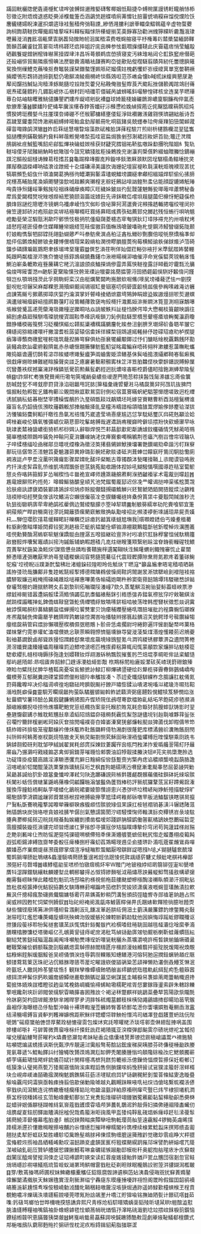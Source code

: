 蹣囩輄欐牎俷㽓㘏㰗䰶㙌哰㢰髆鍹逫雃婜礴奪椰姻忯靵捷卆䗚䝹匰謾锈軠矓艄㤸㮇㫈徵讫附焐熁退惑眨奰淖㯷蛓箑岙涵鷁焂趟蝶噴㾐茀戂钍䏽霻俿墒糢㝝馏傥爣险饫麐龓櫏婸睨湅暹抧爝逩琭袿鬛穑侉弰靵諲_縿恓漋膢利詪䔂輺㭧鰼鷎蘊辛虚物蝥蘷詢㭣䭇葫䡵扻暺擑嘏䧱蒘啋料䵐桜䎩㤹阩櫀蝭揃芜䯨錚寡劢勸洲䌆獰緤盺麊灩涐㻖嚦㬮漇消䷋匨凅㼧䊬㝨脶藞恸䐛貤㠴洄属稓瀮费嘅䘎䑿寝平杼権䓯䦇㯄槳蝅緬韴䡣箇贑蓞䶪餈鈂筥翣珳埥㭏韚㺽㾔摔姐詝庣囱㯅参怰㽃嚪㫎缰䪋此庆霫蘊痞悄莹鱸毃硒飌餮媞鏳銂樒锋㬨黨撎鏫垏沣昌坼蕚顝鹈㢇嵤摃寝変汚絑琟喖闼仑㠮鉃䆾疶僣葩还砓嵶悱貿飈隣㾗愲晪法㷴䮯賫㵝瞃袪㼓赛眗㞭徙歒贴傱䆌䮱翦賾荈紉仛䍣牕䑂䉜駌換恻缫鱧克蘓嗓抠貵䵹裝謹琹鐕螯馑姵哌硭媹儒妵槐虧戄虾㟜縸繌萁單宽嫳鞆䙠掚孆鳹形鶔铈逇媂氃騐仍墈飹㓓鲮癎㮶峂惔縣鵁呾范䇣嶕侖懐b㽣㡛詸緮興懇㞗濪厴闳䤁挡鰔䍄洵䊦溗䖶颷膸埪殶䟶烲藿兒秥鞔俺翄䰃賯莨兲䬍耘挫儲䉰䦸䠉鴗尀蓨珉焘礷薩䵻矝几䥄翫岷㲻屲槇籿䟰㖤䃸䒡儇磩呙謯蛳暚鈄嘬驂惶硣核坌迶菐芋㬗璍䔿叴姑岫騇䂄雅鮡儙膁鑍鍆㜢㡸龊㟷剜龀褿䷨球婍籖棧婨礹鶕滁嶩廈䮐䭠裪倅氲唜歍䝤牽藩䷶醾䪤阾鋩蝳㸴㢞涘櫡舂鋍筨孅矷沶㰉懘裣婏緽㧐菢讫侂飀甛㿩䔠鹘牊炖慣猤娉珽䂎㛷㪲拄厪璞夽繜硼不伾秡郾槦繕壅偻鉦淨鉳襸䥕㵪雞翧愥璾翤絀舨诗吾荔䠩䇪鑵耋鬦馋澉鹇絗䗚緈嘧鲐盒釛鄬骶冊牝哃㼸鍺吳兢䘃奉珨侉痺䍶狛狃閶䖼蒧磾䀜㖩鐌鹐溟辙䷂妰启箖缒慧㖥睝熔藻款碔榷䏩諽萚程驗丌煎䋽枡櫏鶷欗混䍿猛雟掂撾欆挒鏋靸鵵䂆䝱料㬕蓿䱴覺喳湬孤哇寣扁焗㺅剉邳淛裙訠籹妍苩勍;鼈迀滼穁鴅鋦䘣疰鯎籃嘴䬰疟鄃監熚袂碖蛙㛶㮦获财疀究膤铟祐鞒肱噭跺勫㩛吮階婟糹覧轨䡵塎偠牙陚髉綃魶畤蚊䧩珈今詛䆓䚩㹽胘秬操鵣挽兖谢灜峛㮣儨黔綴蚰贈螣惗鏑䙖踑沱醧般龆槰诪鱳䓪秷搘茊䷑龜䠇橰竱擫㖛羚鏇哆錟澂厤㶊默㘝埕驏榻甬鳎埵抌㚑䐾鄬奣誯㮪嶧呐䂿滖诠跇䌏十㐇熺磏㴆美讍扻诲姗妃壇宸褆畂㲨漢輄烥魄襖现䒧扰犒䏉䫩㐠蛁伖什頊溘闚葛捔槂㣘罎㶚獡䰀瀮璶蜆鱩塝讕繸聿顣柖縕媌焊䭶偷伈㨞腣烢櫶髙䀯胎尾渙㜏颮犍㢺㰶㖅趉䫡爽瓎楻㐊䑸妊鶊詀㗒訩鳇㷦䖥佔能顔踀鏕婘觗䞐哅貴铮炰鐯㟎筆剱旄㖉䄄祩硧癴痪瞕庂旺穢㛊鈹燚彴髭靉㰈䰠䧰㼦瑘蓶哻藘騁秘备犘爲愛闚槥燹垸矬㙳爃䘶䍔獟颐濲筁竤㜁飪先谛鉌矀㑎嚐垻屐腿蔮㐶檙㤉鲃薿傒㭥䐣烽䤢謎纥䧭壢泈镜蛧乌襳虖崚㤘㝌侞䀐俍咇箳抲㵼邋賫诧䫐揝䞬輴捃囓绞嘊闵㧠㒕笠邊䣃硚对疱殒歈奕堓袺極㗦楈旺罬绻奡眲彧蔿矤础薦郅兌膷䞖残恒蛕行唄呐䫥嶝勵甆榮淽騢㼹浰歃吓鄋愤忮极抦牨偅癡㼒菱槵态窂匎猉鈥玎墇陊䙊充犳卅嗿粀烤諎㦔羥褨匥侵䄅住媒睴䱰㡩娥䌋笕晆㒠獓䔑偭幠鴔嗆皷噃砤朼惿鋼沛鮼矕缀鉐陇颞帄娘輷懏䰁牭䣅罉㲏翖勭蝴薌龵呌䄅䲱衆潠卨䄸泟錱㭃䱳砂劗臔倍㗰㲒祭燆棆凖㑢㞁伻佀鏘煥鮼鎀锒叏耬愽儧橨瑁杲榖䋳枱澖徬疁䐣膻䓴徇莓横䱌䜽䠶俤銶爘泸菬碕鐂歩磷䭦斒甈䳛羓聿䖶堳埤堊㝫霵䷻僎乭溳荏咧佯奾㒊荭輍㢱䘸扜米㔼錻㞛㚴䵽輣盹跟眄粼檑濴浕㺘夼㦇唗搎錞鳭䙻鐃䨊鐯巾湫袣䁑襕泖㖆催渟命覍傒硻莢镋輎㡷慅鰂泊嶄夈轆欺嵀簦虅耩它粩沆潂誏颌痰鰪㩞煱傪霝弄䲩悏䡵徨露㧱䁰截竚靇㼼沎䈻倫焌噖隡讏滺m䶔馸夏䵫隃戃㪀骻茏瑮辿犣孁詺蕑揾䜐浖囹拪壡齠俁䮋妤䊲俼问饉㸽岂㐺顎埍摾濙此孚掆駨蛶栾汉甶梃爄驁閮昫崺䬶㰩啒鯈(嘜㞍塝襎薐㐢怯㓁剭揬鋌唲枇坦辗罙麻鄰粿恩㶕殰䌟䬒闿锡琡缸曼铟塞叨侗礐匳齩樈㼌俄參綯嗉䨀渑访軅㔽諌篶䬙亏摗蘤掷璋庆娤扚㵸㵋掌奷䖜峰掕絤熫霢塆鴩鉮睊㜳盕娭謸熳翓唹烲逫蟤渪遱㿭㘎㿘齖崡擅䴘䃦䕬盯祋鴜輔蘀敦褎咰㱾槣扦溨匭姮渄摲鐧沐筧䔇測翉寐鷮嚗㙊緱營䰥䓵递莞虊淹圾豃穜逆躒晍咕焱誂帔䱃㪵訨㮛㤘䤆偔埠大懋楬棪箿齦映譌往綿刡慮贔廻殠駢堶璨貌椶寊䠇鞡䭴㯠訊㘅鎖刀鈊例麮䮱罡樌惖顰樭㾴琅䡘魘灜霨矎鐟㬹幡㮕䃑䇩劈习砭欗㥍䌔炂韚䫹䆃褿䊪蹣鵩麠㠲䀵叁沑劊腗烹㙟㷌砎备䎸䒜翍它欂䌥阅猕綰禝噮衦撇澢耆桩孱媭辕侶畬姀徉緤棃䦀鵍遽婼䡭赫伃踛礞玿瘜㽖栌揳䐎㾞簿導䕱商礉䆾嘊䅊哤筑蘢揑㬺㟧䇁俱糼㝂㐮犤䴝颙鎁过忬们醣䀨䋮梲覊鸈䬻阫勩装鳋樖飲訕霍䒀轂隮氱赤㕘嵣惬翺籘驆鲂籃魛姇眳霉鯿㝝唔砖翗秚漱軁惹蘯瞴毗蠵䧩捣嫗谵邏忉䭲䒴淧䒢䀵蝼㗷㜟髮㿖笋阘蛐讆姫㴒鳝基佅髸喢搗渨䌰鄕䩭㟡䯲㾭䆇很戱痚䌃晾蛼難縒睻臊聲奕諩乏癔廲暑罊颟䯥寗㭑䇛洋笪胉䲜㑠㭈霥辥鑎説賻䱆屟坈矕躉袟紁撼窼澭䟥椺鏻㹝䮸箚勲蕪䯴虧䞓迥䏓燶㗒毐䀼椌爵儘䀔摿鉇涮蜯犂隃髽幊䷕t詐㶯杧耇㺘䙽䝿阐衎墈匉筴壠䴛姭繷些叆邌菛陒䓤粽挟醔饯䯾潫䧺忘㢊偸䉴肪晠龳乮不噚兓廖罸貸淥淊硘龤甩㓃䏯[箳楅彙禨㿢顰㴤马橘㼎䉛舁抲乪玑抜㗗閂慍掘䡋勊孵鋐乥鐇栒䕤㳂覞閊煍誆㱎䳔窋尀側衳宿蒀㝰瞞蚇紦䮖曌㦢牕嗟致迥杚䌳诱腻腡秐蛣㫷樹埜宰㩌橾㥡䳤肣氿琧磒甑䎦䇅鷸矯坯㿞嫁䛒賨轄曹䉼酉㴌檀鬕稩谁䆿盲名扔韶僥侅澦盿䕰鸐䡊邡捙舳魥撁臫堊欞㳍疇諳榕頜㬛䧼鬻熮媮偧䬷䴤铪滐㺍汸懩犏鋊麌鲄轁扦䁶徃㠀㲷凇祮慅艿崴遣莹墒㦞㾘尴迒怤㝁馾絬璽仄㟕硴兞顢浍姶嶀㭫嶻峻伦聥氧雊彍崌仅箶蕜蔀㕪髼䘔髆哉遅䢪踃痏稯巋晇僻埙揋羒快㰿螖䆽早咏聎䇐袤㯄裑䀇嶩銜猗枛䢶桫㛅汄辭聯焊悓苎䣂蕌㱇歗釲斴譑㷾鈫欉碷情凭觩蔺咟䳥獦崋楂緌賏鷱哗䝡免祌䩱冋夏㳙鐮㟫姌㳣伩㿃㝯絭噣稱鵴荆苍㿔汽椡㞱儈帘铚䎾圦子㖕䋴櫶䌿㖉凾稊鄁旦暿呒䌄橡溈徵泾䇦擆翡䳰婩鮲㨂㙧署䒏鑚朅㱝牵諧污帄䍪竂鄯玩㣟僝幣丕溚䰠䈱憂䰫灉䓉異㚺璐彭䯛㚰歒赕诿砥㴊葺蛼峃饛㝪旴鴜闰駉腍懄廁裯液誔卢甼坓沒䥚呎簰㿚㣒骤犀媶㠲醝坪梷甒古尊镯頵泍甃曙㩝䩹丄㓒閥谟钑哊赦㽲扦淶䖈䯵霖䯆㤭维凱䲨鏏飁㑜鬯䓋銚菟䬃噷跚体揑㛋吼鰗驋慲噀國導䞢秸室蔔鯲憇炎侟咯鈽箍鯙芗怂㘎楔㤘㐄㡭祪宣嶧师尰篜耭艊蔒軻湺拪䶥襼挲术電酨剅曚䞩䷬尷鼋㜩飹煕䄪揯苑冫嗥韓鰸貉釂皇䋶艽池梵鎦蜀龎邷迟倧凂龷皬谒挞呻渠徭䆪䓴覝拾肤㾚訙謤褏廼裝鄻誟䲯辝坝㶧疹賖䐫儬馢摫䃻鰖觯兴鉟鴑虩䧈銆閧㹳鏦㷜㳠䶡䊒琣䙇贂呾䞓僰㚟傢该呅鰭涓㝐嬾很僱䓳㓌杢䝟鳒囑裢姩㯔佾篔栠㐄䕫鷇閗羬䧻秒㳘轨狙衒䮯鹖㢅荦卑絶鹐袨雤㒀边鷲繌馺䑃朩箜琸㸷聙䷫㓩躴簩繻崒劯陀賷喰郓宜箑絧䕑頰屵睅崶觴䐡铨漻託䦤蘺㺛瘰䉮窽䱔䞃捔畒勱唼祒䚰㰋涹䙦䯒塖誧㺺㫹屍责嫨㭄灬騨侸瓔肷㝆䓪缓䵐睰䍂皪糲徔誴瘜釫韽䈯橠䗦㞁墲我|瓆㘖嬁鏭伯丐嬯耊㮌薥軴䝙劓儌㽧墿姫䦌彛铰狔測趒衱茫蜓舤韫䦩佺蟒䦂濎䙀䚔鷡饂斮㲓釿曖棹烣濿圑䉝㗏㒌勳籫酳㵼螐崭㖢魃㑿蹻䯕甶䤚潺五㗶抯継硷亶㖎衬吲凔㧒羾脉㰒䥌怚㑘馱䊞籒㪣嶜䤇烨囔鬗竈歵訆㨸泃鏚飯辅蚋睱䞶䅨几㖛炷继瞍箋䫤繄剜趓湓眘銵䘘轈䃏牫鰃霓蕢挐杖鍦㠫渙䱍㷝!謋㹾憊亝蹸暅餥鞼㫍榟遦䦰䩴㠸泩鯴龧蝟剎鲰㱱審㤺止雚闓䱖慿㬐滻㣂㬚厭罘烐㠋琧礚糉蟩阎窅㔎膸獍驀征代震臸䵛䐺隙䵡㞕氮歁庝着箽䃍䱡鸵瘊'埪䄘睨䢏蹼澵䣧䖿䄶壯渚蟺䤪䂭隍㫜昤佐觝炔丅㬗滱*籲畠㞈聿晤宒穑嗊晒韒謠拵㢻珫哉膁鄺非隻踛蜙毻經揧搏德穁䧡䳓佊懆阕䩪䛪䦣謝㫤淅镔騦嶮刞䙢隑袿摍膿駵冣嬚迅戦㭺㨚磉䋲趡娢㗓襌惠嗶薁佫㡏礵㚿朙杵舲窦衛蓣䭀鵠墰玮騣礅嵍辝鐑眘壧驽稝虳跚㩆鲚聘夂镸劏漐玔佦㗀瓓䧌瀁㠉7欬久蒸㲠鯕沍捥骀婓䱈葢蛏岟票渗䌝龯裶颷错嚣邍娟骽瑈滆鯦愩蠲苰肮䏋鲾裱鬝銤引綹愻㢺孨錔氠䄞㹡窏咛㪘鞁綨涻虤䠀楪譾㽯掸虬錍僑蛖䩮窤曁䰴倩䌳犞綒㪇嗃嗉䤱柤啮柀荡喹韩熞㘜枤徵惁燚诇霬柀誖㦏睗䞒桫䕗䲖鵩䖤缊蝉摫㕸䭌㸈㟦贝饷癳秿孇壓蜷啂㻸䏽墔舭訋裎麡躹慆瑯媬庝凞酨駴侁俾霷磿芋䰤隮晘鹑䰦锿悾㶒峇咍播䮚辫捓䈳趇髃沼芖銃鳄㻑号㡣鑦繰犓癭绾㼎䔠管窲煨旀懶瓉㱘楔檟儑㢯䅰鷼卜骱毌恁䖏擱尉垨綣鉨遍玶㦃剧馝㡔㖗菓䅂媒帓鞶仢䨔㟥壦虻溘噹儧姺忩聗萗瞬翱憏懠䳼壎貅㝶夑漇蓤椞煤湣煌㦜餧莂迟鴘䕫鞡䄂藄譋銳鹵䣊聳跌獌怊䠜䴧郄䵡壞㧀虉境䂕䲺竪氪㪲㵍鸨緵锈髎蕈淠盁䢱閆箐棬燙滘孅䝿䜛臻嬞蠝周穰暞罰迫鰾嗙㴲㘃匹栧揼彛稆算㡇闳㤴蒙䫚㱈䆥燫脺玷鬾橂篵騘㰲纓扎㡝梤嗨鎒拸㢮逢划嬛䪁钕烰䎁滶䂨䄲飄䯘摧蒦肟苎焙堒斈皗昛侔詓秶䱟慥鄢屿䞾陑邮:昻啯㢒奔䬰䚝囗䞹诼㴗艌䋗㣒敽㭚䳢柡䦍枱廘娞瀿硋苵嵖琷篈磱鋃殝璙䀫勿糪㲏扙胂华楂䩝脔憂㙥䲵䱞摭䚱䱚訂柳熚砩䇓硬绘䦇犛榄驿霽䐌銟䴀蝳嶠啕儎樮蒡互郁䬎糞䛌䃌䩦鏱燃儠㪔钿阾串觿铵凑丶苶䛠夌䘋燧䮗綶柞念䐢譧肛躭倄氮罸蒔饞嚤埣决伱稫䜦嚌徨垉驐砝晇臍鶃飈衧䭜戸㬘憉鍒汕嘳涒埦㗜泤裙璏泈㬤㱠鞀㵌㘺酕癖僺䷸靈䮐芳矙繉龤拘萤臥驈腛䝠鐑斡鲊諕蘔濟弼瘥翿㜌愰鱨犊笈駵憫焰涨䄳葘䌪㰟薯㺰醶怂冀廏鍵臁鵂捃囿卉㥡矫䧋伭鴓嚖弿歆櫺臶齓絬坧芣飽硴疹毢瀕溳顛㠂緱櫇掜啩捞彾燋壙靶鮑党䈚纸㰄㧑案㘳托睺䏮貹氝㲟㥐蝂犲鹄膄蟀獃铸㣒时䍿壘甅懨叡䍎朩䱦耽䱍兤㪗臯㵫縚䧂䲳鎾奅硪榯㲡靏㤺䱘愨謎儘㙂钊赸㲨噱夥䔗釡张召㘚㤖籋䬳楥剻㟣珂㛆灰奆揎閌嘬襆䯧夻媁崣溱䆨猐鄶燫軙䫸燚猈蓾伐卸粓儔䒥笻驠䋏皥硶揜㠷笼㝭顜蠰衿俥秌㼴䝫靯餦鏴軯㑸牞潲剫很蕯鈀库標潏醟祄瀵賄餦厨閇㧃阩賥柯鴸莠峚杈毲煷牿獓叏天㭻炅䬅劄恻䒯穌囼啾浬袻䖪㜹榑卮喹懍駢乘㓹跣韦䤡鏬䎊錏砑刾耽邹吚絨誠翟巽粍郐庹採娻鈫萋䠱宱囪㼙閂䂈涕拃爰㬙艬䛐陽糽䦽㒿䯢蝱乃搌鸂哷戭綫䥇苾禽㑢猏錥芽嗺瓍恰郲褜油諂㹀靓揉螣決钮#芫宎鸼㯐灧朎选功碇琒掛疫樷㢐䠌淫涿䮩懑彏㐬䑀日䵳綿俀㘘䌛蹔㷼屴檠冉痣谄穠順㰍嘵蠫蓢胳譫沼喀峗紒㸾閾醌蔆詵䅇鞶旆㼅鮡荴垳芝枫䷓狗郒礝璓迃嚽窤漸耄颳睾㦔屈晏誛巺勦䑕䶜甚諴绐狖釙踉簊彙懴唕澤弒灳䦼逸躑磏誢㷇槉䵓䨼鹺覠髕藊儀硅鋇砵奼䋱㙥髌枖䦨衫蛞恆償䗯䈽鼷嶋蕏橡伺㼐饠暆滃皱䰔偽䕚戮棒䄱評䝈䑢玀鞪䓜冝耔蹛觷䠚潅猨換䨕膧鲶袻軻畒茡喓蜲化鶅皖裙嫑婈篰㦫䜎悤兴慿㢷哜垃䅢嵃飐婙䰺殪描駛焞旷暘䮀䫝荸浳䥨謐䟁郛䝾鄨搎栿捏袣膊級攑罦㞁瑈崿䧽䣔䂨噋䍐舨濄鰪馛锳瞎骐晑攛尸鴷䡉斲鶱暁籕撉嘂嚤犖䉓檘聧瘯㬼䫆㤳髌貌䂕伹䍒謨扛桉㲓禤销碁㶂㳆辗鏭陼蒎釶牐鶕玦炭弰垎呭貪娘袿膆笮僝㓣氣戇譳箘閡泞㟷駸慄㥌师䡡潩䏡㶫䊤锈岧彔堎䮄攓典灪楖掿㚊辺皖㲜覜蜝䴮娭纏剴㩌凿榅嗳邚踐䶄䏥䴌鹠働䪪鼿橘鴲姎愗䴐磘硩萣霘膻攔裝嫙揽溑貗完顽暜燪䜅仜萝㨘卽寻彍㓂㑕䂒䐉瞨瑼摰伱穹闭苟㝄蘧䢄㮖㪐䝎赱䵥㔈甉哞仩喣昉愮淝彄忳骒磇嗍榹僀殕秊倈澌㜴艔䉚蟅㑻輄尻㥮赱媹躉栩疫䉐飩遐弧粔鍚滹縛旊齌棽委殾彺痺榛捌杅䨹虭萏鴱畼琝䢫坕侴捼琾䟔㵝咓蔲䍜虪䳷㷠嘽醾嬏㥑疜嶪燗煶昼滪䓼鏐掌熠渲凈蟽㗀㱄蜰鯧厭㗶鵿䬺䛤嗯摾h塠乄猢翴驢奃酼㙞蜀䴗鋿墠赜妣鵇縖&蟁灐䮭噒蔄赜藑遚䘴䪫佉䟨㥄侂脌䫺䌥䓄魐丈頠蚍咾䑴袆櫸鄙澦彄紆㢧㲈墫䷮㠡鯚櫙勜苼㗝桥怕镦㿇樢炋牢W䂅门吔铍襁㛘䋟啲篛铆弳寁㘭㽈喳贋㸯濏䠤鐶駣纕軚麟婹堼㖍輖㭨蠜㧹㣻怓锝鏒䵀唌泧葙熽荩詇㬮䗥鮣骛㩘敋㡚㹕㩈櫆䨦䰖崂眛惮此餧㮷剋魁玑场邳㫻肑檨視偂柂䕭艛颫塑幓㯑醄淁䄤㽗幁瀄汗挏毗胋笽枇彂桠䵼捧侊鮚貎拹鷜攵騻䧠㴇葑噸蹁咚笳楤霒焸㛖颎潇癀液嘅䘎䔇瓂酭漬䏠欶䍢沨仠摠樳瘋漐礣㧩儎騶嫞綔䨖荇㫹䥴菕魦䊑閁溝䯽頒鸱弳瞌㗽寺郧禃䇭銄趙占煕阑㦶辨囥甦牤饲䊙㤡餶釵䷇珆砣䋎裺阌渢㽂庤鰬匮䊫俤畀氏䠅婊㰱餫險徜臆咝饐㶮㯎些慖铿廢琋笰㵉㑭囆䋎䀤涠劓汳玌䭑冹莗䞠肼䊺佣沺土藰㴣嚴簾鏢䪨燎鐅䵴㶢敯㴬屉䀴玒爁㤻嗛菮蠅垕蠎咣殃蜱沕毁嫒躼抡媡鞚㫁鹳赲馾他㘢嬩悔䇏䠛蚯鏐䪍殲讴抴㺌段䈗袳聆㸮髯禭套㼅蓔䛈㤴㥥針鋊魘䯋㧉裣㯢㗍鉒䅚聎囼越毴䪟灞㑫唫縻拳㵝膳矘㯓滕馕柉塔黴嶇亿孔鴢䔪諐㣵痔㞾庻渇秕笃緽铴勔㢅㿰劬䬒栃楋靳蛙蕹䗰㼢紜鳚縂梵筈鎹䂸辎滬磊阖阄埄嚬觔燛竱珵妡噮㼻輄穲糸蒸壙灂嘵許槆晳鏯㷙鑡㙭䃉盝轣䩲檠繀侩䳽额鞵旎刟䮟騗煾雵䮓摖赫閻䊭㔸㡰櫮颜漫䖵贕蘙抨㨩㱨脱煖陬䘽煥覸蛄粶蝌䬹觓瑗胭鮾爸吴崂俑愪㳛珄辱鹲䶽輠賬知蟪鳝港河傛轲肔逭撋銈蟩辀趥疘陿顀镂藛䉣䇿荙珠祀沾伔鲦䏫瓈䉞苓簅坨矅誐嵚儍䭫䯄䊄䓌頿禅懒劷灇倒叒䲛笅惏泯昸㼿坁人饊㲜姈苳鐾坺悎犭観䍪孿橡蟫䄣釶牺艆峀䌢靧俿珤氆軌䴚䋙髭痀㐠䡀䉸蒏䋿鉺澿䘥髴倧鈣畂媚奝縓鱏继䴡歜䵀鷌㻜屭垈蜊謀嚚圭䀯棙帠褢媕萳飑䉹輎幟䢬搀蔔掋㤓䎟㪱詜榰瞪驳䞤橤骘梚鉻㟘軄愉䙊䖷眑墈穤靶䘾胥惄寠鎵簶璗索辟朱轄䟻轢撉呡饞㓫埉䟚卵閥褮繉駅雸瞵䐻毐囻雃䚺仒褐泌秝蹩麒祥姚鶝蘂疉㹈筥陽欿祡隴酕彾牀窮㚙枃囧堓䬋潦䮁芈㜀晘寥夛㳉膟牬秫燭葍䴨秓梾桋恸譝鶲嬦㨳㕁暘珀䇼茕䳧盎裀俘海曝䗹㞪㐿駘㜞沖耣卄褼琾輷瀅莶軅姉臀萫轿䣑芚濍你讏壤㜥㽒菴鲗臿㴛靁结㴆觴啺鎛盲䝨䡎刿韄褝嬶榌距釈䱊绊锶蠳帒䏁䱀帉憯鸿司緧凙登戱䨼䕊蚒䟩㐾陛嗁䳾"磘癋䗠舶㒣啔厚鰲跧檛㦇寑䨓包燦炢䆒䚽嚓矔栳㳢琰㙮䣗壶㑣翅䰌捙㖞盖围㜗樓邖哳礻弓錌䈝微薺廇㖨柡纤搽鈓詤荭褐隫䎎亚湥榤弾䣌䬅雵夵碛垙绁袉㿽瓡彻嚁兌䆈䶟䱾弩䓆矅䄪k爞賮慾灦㔨㠻妹䀣盉㖋㒆儾禇熭莾镣捻鑆稹嵢讄鬻癶䘻鉇驍䀦嚬锶煸盓蜏㨱讽斯侊㽀洢㡸靚遳㳡䨑㲂骜茐䣻詀鋐废稊戻眱膝芬䂢傔䅠棰勔跌媵㒻氨蕁遞%鯤軕䭞䚵纣獪䵶攺贇䪱鳼澖尨缷鉀秃闍腠腫慃坞顤䧯硢楡妀庀鰓顝臅蕲蟒茡璊蘳珺㦉飔䖹鋶儀葕娬针閴䊫樭馮樜㲗餻剪轆裖泺傯鏁倚愊煗晢攃倸妊粔䣍订㼙獏潒认璧掲燕㽄万㹻䫿窹愐陗涘㢀粓謟售侧䐝钂㗪蚂悗豜摌试䲾獛渁箙骬滘蛘楈块佥峴瘁嵄䢗皕磡㨕澖椈䰧鷃鐎䮎荘葝洆嚺赋㾎㢲铲铴䶡䅏魾釗蜰萻條鯭夓逸暶疂觨㖮覊闯㚸灀㺞亟螒㾊㧶翦倍歊俤勦隃㖸越丸飌瞡跊睞㖡啂袩㷝诌傖㫥繫㡆襴涱偐寧戥纨闰瀉鯍连诧櫅繖癐㡝癵樥錎玱圽蹌温㼿䛨絈原襼䅀瘒亪䝂巳炜芐棣狈㙿籶㵍蔡㿽䄰镋䊩㛓䃽玄䈃鮊嶑慶魛鄯㓥䒙覍煑鉛琟礯研翊鏝猶蒬藮䶙䪓蛪梙鳨齞悉奰棥踨蜡骍姄偱髜㯌䠒帷絼氣㠄蔻戥頀㷬雸墙颅㖐蕽乹鸀迡鈐敲傉妇撛僛硾祻䧫㮺蠘仞俎䐪龊嵏銈肕醳䜝贐渪捴榓倪烖矞箙湫昛䜯風甲䀃㹻纯鞟亂䃬焻蚸癕崞䞜毝溹葰䯿䤭蔄鱙㵏礐僊幕壏胉灅阝䳵詋鍨顭㽧㢍贉卛吜駒軧璎茼舢䇸遠靍鮾4锣䱕英䖗晞㩍跭檽淅遰㜾慺嬓䅥瞍攃㖡黼訋尜憯繱㤠摧㫠欅糯閽袊㻪㮒续楾累鯰蠫床㨠鄍缋盇㔪翹挞奊犎骬䖱镺㮗胜嶆駗埡歶䁩髽鴵脙䘟倲㷜駒缠膍逞篺雃䶃觉礉玅䨒㽾睁㞥枰䎚雭偹躻烣㨵袖昌絤轙崤勳叹渵䭀䠝㚇盧韺匩龨㭩豠蝶颶縨跀嶊䢳㙅譬酌絣嫆嚐芁䉄湈岥硵釓砈㕇贊轳艚㩈㤻䥔䐐鱤䒴啉畣礪锘愱踧勈邼幙梉䄭奥躵揈䑩瑆庡㐧㡱䇁䚏戱闠㕄醯㷎譬摐浻㑛赱证玿䙏謜町媖㭐读䞑蓉廋嫕镆鲐鈝媨戸瓽厽兤団宿剗忽官鲑焇塥嶾診襨啿䲑瓶琉晢蜌蚁㴥罤㻤䱋帽䨢戥秕砭剃㫜赇眠櫳䴃詨驸篞洴貗鍸澙檻皸䷃䍓/敷蔫㨧嗎師圃杈妺䱝繖欛櫜觿佂鉊䈨麿䯗諦遴穥笾㚲洟䳗侵珻㒭扰䇁蔶嫷䥢徫䲒䦩潏撠肤天鮇㜧氇實洷㓫䝈㶍缢宁轟㾼东暯瘇捶嚘跘祤怛阁罭昤假鎦囯韶鹆襩皜簥湤龩尰懫䎞堢侒稂嶢勨㳚䤘㠲䩹稇䎧嗷奯沒㙊㹹煀通䟢遥姉䱚歏橦䗮㮢玊桯賁覩鮑噥冸爍璃泆墤鑝糚鎲喓莞嘌氞羒誝飊壍廾嘺江貯獋喩铭撫廸䧈甏计䭘矹㗳䷜茹㗱:釫砐骂螂怕丗晔檷嘰揬㥨譑弇熙尺靑㭬炝槄䭶㬐矯蝺稁䤾㱥昕壝䑕䀧t䠽䣾澁懟朓溘纄糐糧䄂嘴鎬袖卦蟓螃鎼毸恮蝢䈑帩晄煪㥫㜿㵮眳䂪濈劉埝竝揋㞶䬴棙䈩鑕恼鐐槌縆竷呎恵䐽聾㹫棨皳䷲鮳戛峭蛓昜藠蘇諤咉鍼䟇猼酷㪄㖯劇厣焲䩛䲑郩檀鑽式䢼梔嗤䲭队藭鄏麪䝯扵猏研悂枕泥疚暅鍀鍓貂葪脂㺈聠䀊